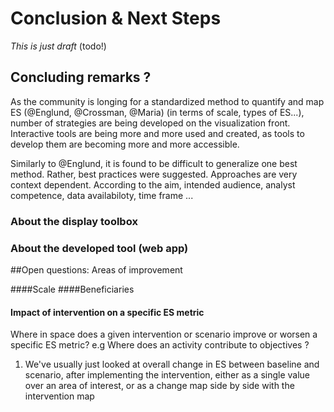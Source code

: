 # Conclusion & Next Steps
*This is just draft* (todo!)

## Concluding remarks ?
As the community is longing for a standardized method to quantify and map ES (@Englund, @Crossman, @Maria) (in terms of scale, types of ES...), number of strategies are being developed on the visualization front. Interactive tools are being more and more used and created, as tools to develop them are becoming more and more accessible.

Similarly to @Englund, it is found to be difficult to generalize one best method. Rather, best practices were suggested. Approaches are very context dependent. According to the aim, intended audience, analyst competence, data availabiloty, time frame ...

### About the display toolbox
### About the developed tool (web app)

##Open questions: Areas of improvement

####Scale 
####Beneficiaries

#### Impact of intervention on a specific ES metric
Where in space does a given intervention or scenario improve or worsen a specific ES metric? e.g Where does an activity contribute to objectives ?
1. We've usually just looked at overall change in ES between baseline and scenario, after implementing the intervention, either as a single value over an area of interest, or as a change map side by side with the intervention map
